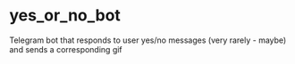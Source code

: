 # yes_or_no_bot
Telegram bot that responds to user yes/no messages (very rarely - maybe) and sends a corresponding gif
